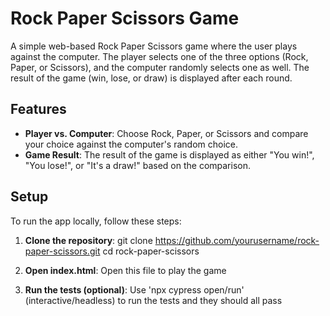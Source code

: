 # Rock Paper Scissors Game

A simple web-based Rock Paper Scissors game where the user plays against the computer. The player selects one of the three options (Rock, Paper, or Scissors), and the computer randomly selects one as well. The result of the game (win, lose, or draw) is displayed after each round.

## Features

- **Player vs. Computer**: Choose Rock, Paper, or Scissors and compare your choice against the computer's random choice.
- **Game Result**: The result of the game is displayed as either "You win!", "You lose!", or "It's a draw!" based on the comparison.

## Setup

To run the app locally, follow these steps:

1. **Clone the repository**:
   git clone https://github.com/yourusername/rock-paper-scissors.git
   cd rock-paper-scissors

2. **Open index.html**:
   Open this file to play the game

3. **Run the tests (optional)**:
   Use 'npx cypress open/run' (interactive/headless) to run the tests and they should all pass
